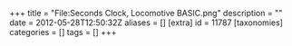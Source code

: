 +++
title = "File:Seconds Clock, Locomotive BASIC.png"
description = ""
date = 2012-05-28T12:50:32Z
aliases = []
[extra]
id = 11787
[taxonomies]
categories = []
tags = []
+++


